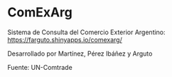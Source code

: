 # ComExArg
Sistema de Consulta del Comercio Exterior Argentino: https://farguto.shinyapps.io/comexarg/

Desarrollado por Martínez, Pérez Ibáñez y Arguto

Fuente: UN-Comtrade
